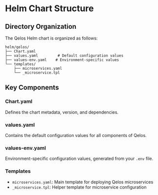 # Helm Chart Structure

## Directory Organization

The Qelos Helm chart is organized as follows:

```
helm/qelos/
├── Chart.yaml
├── values.yaml         # Default configuration values
├── values-env.yaml    # Environment-specific values
└── templates/
    ├── microservices.yaml
    └── _microservice.tpl
```

## Key Components

### Chart.yaml
Defines the chart metadata, version, and dependencies.

### values.yaml
Contains the default configuration values for all components of Qelos.

### values-env.yaml
Environment-specific configuration values, generated from your `.env` file.

### Templates
- `microservices.yaml`: Main template for deploying Qelos microservices
- `_microservice.tpl`: Helper template for microservice configuration

